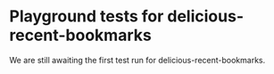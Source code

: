 # Playground tests for delicious-recent-bookmarks
We are still awaiting the first test run for delicious-recent-bookmarks.

